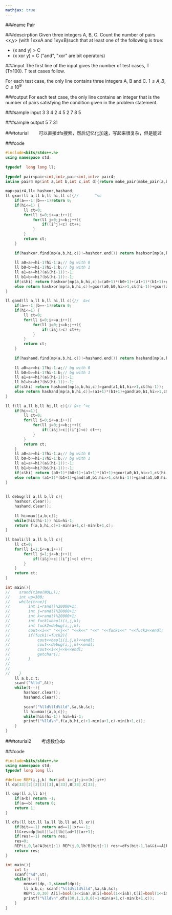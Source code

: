 ```yaml
---
mathjax: true
---
```


###name
Pair

###descirption
Given three integers A, B, C. Count the number of pairs &lt;x,y&gt; (with 
1≤x≤A and 1≤y≤B)such that at least one of the following is true:
- (x and y) > C
- (x xor y) < C
("and", "xor" are bit operators)

<!---more-->

###input
The first line of the input gives the number of test cases, T (T≤100).  T test cases follow.

For each test case, the only line contains three integers A, B and C.
$1≤A,B,C≤10^9$

###output
For each test case, the only line contains an integer that is the number of pairs satisfying the condition given in the problem statement.

###sample input
3
3 4 2
4 5 2
7 8 5

###sample output
5
7
31

###toturial
&emsp;&emsp;可以直接dfs搜索，然后记忆化加速，写起来很复杂，但是能过

###code
```cpp
#include<bits/stdc++.h>
using namespace std;
 
typedef  long long ll;
 
typedef pair<pair<int,int>,pair<int,int>> pair4;
inline pair4 mp(int a,int b,int c,int d){return make_pair(make_pair(a,b),make_pair(c,d));}
 
map<pair4,ll> hashxor,hashand;
ll gxor(ll a,ll b,ll hi,ll c){//       ^<c
    if(a==-1||b==-1)return 0;
    if(hi<=1) {
        ll ct=0;
        for(ll i=0;i<=a;i++){
            for(ll j=0;j<=b;j++){
                if((i^j)<c) ct++;
            }
        }
        return ct;
    }
 
    if(hashxor.find(mp(a,b,hi,c))!=hashxor.end()) return hashxor[mp(a,b,hi,c)];
 
    ll a0=a>=hi-1?hi-1:a;// bg with 0
    ll b0=b>=hi-1?hi-1:b;// bg with 1
    ll a1=a>=hi?(a&(hi-1)):-1;
    ll b1=b>=hi?(b&(hi-1)):-1;
    if(c&hi) return hashxor[mp(a,b,hi,c)]=(a0+1)*(b0+1)+(a1+1)*(b1+1)+gxor(a0,b1,hi>>1,c&(hi-1))+gxor(a1,b0,hi>>1,c&(hi-1));
    else return hashxor[mp(a,b,hi,c)]=gxor(a0,b0,hi>>1,c&(hi-1))+gxor(a1,b1,hi>>1,c&(hi-1));
}
 
ll gand(ll a,ll b,ll hi,ll c){//  &>c
    if(a==-1||b==-1)return 0;
    if(hi<=1) {
        ll ct=0;
        for(ll i=0;i<=a;i++){
            for(ll j=0;j<=b;j++){
                if((i&j)>c) ct++;
            }
        }
        return ct;
    }
 
    if(hashand.find(mp(a,b,hi,c))!=hashand.end()) return hashand[mp(a,b,hi,c)];
 
    ll a0=a>=hi-1?hi-1:a;// bg with 0
    ll b0=b>=hi-1?hi-1:b;// bg with 1
    ll a1=a>=hi?(a&(hi-1)):-1;
    ll b1=b>=hi?(b&(hi-1)):-1;
    if(c&hi) return hashand[mp(a,b,hi,c)]=gand(a1,b1,hi>>1,c&(hi-1));
    else return hashand[mp(a,b,hi,c)]=(a1+1)*(b1+1)+gand(a0,b1,hi>>1,c&(hi-1))+gand(a1,b0,hi>>1,c&(hi-1))+gand(a0,b0,hi>>1,c&(hi-1));
}
 
ll f(ll a,ll b,ll hi,ll c){// &>c ^<c
    if(hi<=1){
        ll ct=0;
        for(ll i=0;i<=a;i++){
            for(ll j=0;j<=b;j++){
                if((i&j)>c||(i^j)<c) ct++;
            }
        }
        return ct;
    }
    ll a0=a>=hi-1?hi-1:a;// bg with 0
    ll b0=b>=hi-1?hi-1:b;// bg with 1
    ll a1=a>=hi?(a&(hi-1)):-1;
    ll b1=b>=hi?(b&(hi-1)):-1;
    if(c&hi) return (a0+1)*(b0+1)+(a1+1)*(b1+1)+gxor(a0,b1,hi>>1,c&(hi-1))+gxor(a1,b0,hi>>1,c&(hi-1));// ^ ^  & &
    else return (a1+1)*(b1+1)+gand(a0,b1,hi>>1,c&(hi-1))+gand(a1,b0,hi>>1,c&(hi-1))+f(a0,b0,hi>>1,c&(hi-1));
}
 
 
ll debug(ll a,ll b,ll c){
    hashxor.clear();
    hashand.clear();
 
    ll hi=max({a,b,c});
    while(hi&(hi-1)) hi&=hi-1;
    return f(a,b,hi,c)+1-min(a+1,c)-min(b+1,c);
}
 
ll baoli(ll a,ll b,ll c){
    ll ct=0;
    for(ll i=1;i<=a;i++){
        for(ll j=1;j<=b;j++){
            if((i&j)>c||(i^j)<c) ct++;
        }
    }
    return ct;
}
 
int main(){
//    srand(time(NULL));
//    int up=300;
//    while(true){
//        int i=rand()%20000+1;
//        int j=rand()%20000+1;
//        int k=rand()%20000+1;
//        int fuck1=baoli(i,j,k);
//        int fuck2=debug(i,j,k);
//        cout<<i<<" "<<j<<" "<<k<<" "<<" "<<fuck1<<" "<<fuck2<<endl;
//        if(fuck1!=fuck2){
//            cout<<baoli(i,j,k)<<endl;
//            cout<<debug(i,j,k)<<endl;
//            cout<<i<<j<<k<<endl;
//            getchar();
//        }
//
//
//    }
    ll a,b,c,t;
    scanf("%lld",&t);
    while(t--){
        hashxor.clear();
        hashand.clear();
 
        scanf("%lld%lld%lld",&a,&b,&c);
        ll hi=max({a,b,c});
        while(hi&(hi-1)) hi&=hi-1;
        printf("%lld\n",f(a,b,hi,c)+1-min(a+1,c)-min(b+1,c));
    }
}
```

###toturial2
&emsp;&emsp;考虑数位dp

###code
```cpp
#include<bits/stdc++.h>
using namespace std;
typedef long long ll;

#define REP(i,j,k) for(int i=(j);i<=(k);i++)
ll dp[33][2][2][3][3],A[33],B[33],C[33];

ll cmp(ll a,ll b){
    if(a<b) return -1;
    if(a==b) return 0;
    return 1;
}

ll dfs(ll bit,ll la,ll lb,ll ad,ll xr){
    if(bit==-1) return ad==1||xr==-1;
    ll&res=dp[bit][la][lb][ad+1][xr+1];
    if(res!=-1) return res;
    res=0;
    REP(i,0,la?A[bit]:1) REP(j,0,lb?B[bit]:1) res+=dfs(bit-1,la&&i==A[bit],lb&&j==B[bit],ad?ad:cmp(i&j,C[bit]),xr?xr:cmp(i^j,C[bit]));
    return res;
}

int main(){
    int t;
    scanf("%d",&t);
    while(t--){
        memset(dp,-1,sizeof(dp));
        ll a,b,c; scanf("%lld%lld%lld",&a,&b,&c);
        REP(i,0,30) A[i]=bool(1<<i&a),B[i]=bool(1<<i&b),C[i]=bool(1<<i&c);
        printf("%lld\n",dfs(30,1,1,0,0)+1-min(a+1,c)-min(b+1,c));
    }
}

```
